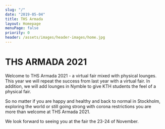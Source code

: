```yaml
---
slug: "/"
date: "2019-05-04"
title: THS Armada
layout: Homepage
menuPage: false
priority: 0
header: /assets/images/header-images/home.jpg
---
```


# THS ARMADA 2021
Welcome to THS Armada 2021 - a virtual fair mixed with physical lounges. 
This year we will repeat the success from last year with a virtual fair. In addition, we will add lounges in Nymble to give KTH students the feel of a physical fair. 

So no matter if you are happy and healthy and back to normal in Stockholm, exploring the world or still going strong with corona restrictions you are more than welcome at THS Armada 2021. 

We look forward to seeing you at the fair the 23-24 of November. 
